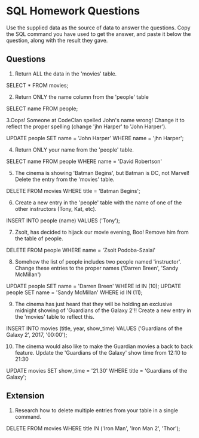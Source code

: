 # SQL Homework Questions

Use the supplied data as the source of data to answer the questions.  Copy the SQL command you have used to get the answer, and paste it below the question, along with the result they gave.

## Questions

1. Return ALL the data in the 'movies' table.

SELECT * FROM movies;

2. Return ONLY the name column from the 'people' table

SELECT name FROM people;

3.Oops! Someone at CodeClan spelled John's name wrong! Change it to reflect the proper spelling (change 'jhn Harper' to 'John Harper').

UPDATE people SET name = 'John Harper' WHERE name = 'jhn Harper';

4. Return ONLY your name from the 'people' table.

SELECT name FROM people WHERE name = 'David Robertson'

5. The cinema is showing 'Batman Begins', but Batman is DC, not Marvel! Delete the entry from the 'movies' table.

DELETE FROM movies WHERE title = 'Batman Begins';

6. Create a new entry in the 'people' table with the name of one of the other instructors (Tony, Kat, etc).

INSERT INTO people (name) VALUES ('Tony');


7. Zsolt, has decided to hijack our movie evening, Boo! Remove him from the table of people.

DELETE FROM people WHERE name = 'Zsolt Podoba-Szalai'

8. Somehow the list of people includes two people named 'instructor'. Change these entries to the proper names ('Darren Breen', 'Sandy McMillan')

UPDATE people SET name = 'Darren Breen' WHERE id IN (10);
UPDATE people SET name = 'Sandy McMillan' WHERE id IN (11);

9. The cinema has just heard that they will be holding an exclusive midnight showing of 'Guardians of the Galaxy 2'!! Create a new entry in the 'movies' table to reflect this.

INSERT INTO movies (title, year, show_time) VALUES ('Guardians of the Galaxy 2', 2017, '00:00');


10. The cinema would also like to make the Guardian movies a back to back feature. Update the 'Guardians of the Galaxy' show time from 12:10 to 21:30

UPDATE movies SET show_time = '21.30' WHERE title = 'Guardians of the Galaxy';

## Extension

1. Research how to delete multiple entries from your table in a single command.

DELETE FROM movies WHERE title IN ('Iron Man', 'Iron Man 2', 'Thor');
